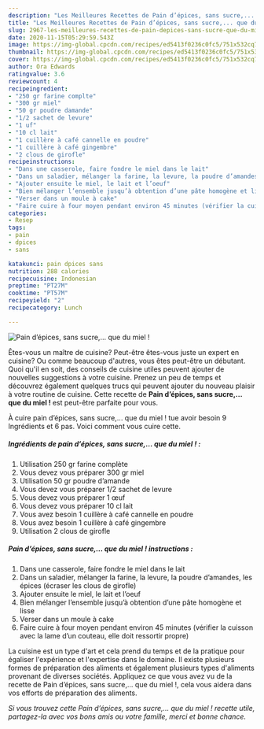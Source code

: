 ```yaml
---
description: "Les Meilleures Recettes de Pain d’épices, sans sucre,... que du miel !"
title: "Les Meilleures Recettes de Pain d’épices, sans sucre,... que du miel !"
slug: 2967-les-meilleures-recettes-de-pain-depices-sans-sucre-que-du-miel
date: 2020-11-15T05:29:59.543Z
image: https://img-global.cpcdn.com/recipes/ed5413f0236c0fc5/751x532cq70/pain-depices-sans-sucre-que-du-miel-photo-principale-de-la-recette.jpg
thumbnail: https://img-global.cpcdn.com/recipes/ed5413f0236c0fc5/751x532cq70/pain-depices-sans-sucre-que-du-miel-photo-principale-de-la-recette.jpg
cover: https://img-global.cpcdn.com/recipes/ed5413f0236c0fc5/751x532cq70/pain-depices-sans-sucre-que-du-miel-photo-principale-de-la-recette.jpg
author: Ora Edwards
ratingvalue: 3.6
reviewcount: 4
recipeingredient:
- "250 gr farine complte"
- "300 gr miel"
- "50 gr poudre damande"
- "1/2 sachet de levure"
- "1 uf"
- "10 cl lait"
- "1 cuillère à café cannelle en poudre"
- "1 cuillère à café gingembre"
- "2 clous de girofle"
recipeinstructions:
- "Dans une casserole, faire fondre le miel dans le lait"
- "Dans un saladier, mélanger la farine, la levure, la poudre d’amandes, les épices (écraser les clous de girofle)"
- "Ajouter ensuite le miel, le lait et l’oeuf"
- "Bien mélanger l’ensemble jusqu’à obtention d’une pâte homogène et lisse"
- "Verser dans un moule à cake"
- "Faire cuire à four moyen pendant environ 45 minutes (vérifier la cuisson avec la lame d’un couteau, elle doit ressortir propre)"
categories:
- Resep
tags:
- pain
- dpices
- sans

katakunci: pain dpices sans 
nutrition: 288 calories
recipecuisine: Indonesian
preptime: "PT27M"
cooktime: "PT57M"
recipeyield: "2"
recipecategory: Lunch

---
```



![Pain d’épices, sans sucre,... que du miel !](https://img-global.cpcdn.com/recipes/ed5413f0236c0fc5/751x532cq70/pain-depices-sans-sucre-que-du-miel-photo-principale-de-la-recette.jpg)

Êtes-vous un maître de cuisine? Peut-être êtes-vous juste un expert en cuisine? Ou comme beaucoup d'autres, vous êtes peut-être un débutant. Quoi qu'il en soit, des conseils de cuisine utiles peuvent ajouter de nouvelles suggestions à votre cuisine. Prenez un peu de temps et découvrez également quelques trucs qui peuvent ajouter du nouveau plaisir à votre routine de cuisine. Cette recette de <strong> Pain d’épices, sans sucre,... que du miel ! </strong> est peut-être parfaite pour vous.

<!--inarticleads1-->

À cuire pain d’épices, sans sucre,... que du miel ! tue avoir besoin 9 Ingrédients et 6 pas. Voici comment vous cuire cette.

##### Ingrédients de pain d’épices, sans sucre,... que du miel ! :

1. Utilisation 250 gr farine complète
1. Vous devez vous préparer 300 gr miel
1. Utilisation 50 gr poudre d’amande
1. Vous devez vous préparer 1/2 sachet de levure
1. Vous devez vous préparer 1 œuf
1. Vous devez vous préparer 10 cl lait
1. Vous avez besoin 1 cuillère à café cannelle en poudre
1. Vous avez besoin 1 cuillère à café gingembre
1. Utilisation 2 clous de girofle




<!--inarticleads2-->

##### Pain d’épices, sans sucre,... que du miel ! instructions :

1. Dans une casserole, faire fondre le miel dans le lait
1. Dans un saladier, mélanger la farine, la levure, la poudre d’amandes, les épices (écraser les clous de girofle)
1. Ajouter ensuite le miel, le lait et l’oeuf
1. Bien mélanger l’ensemble jusqu’à obtention d’une pâte homogène et lisse
1. Verser dans un moule à cake
1. Faire cuire à four moyen pendant environ 45 minutes (vérifier la cuisson avec la lame d’un couteau, elle doit ressortir propre)




<!--inarticleads1-->

<p>
La cuisine est un type d'art et cela prend du temps et de la pratique pour égaliser l'expérience et l'expertise dans le domaine. Il existe plusieurs formes de préparation des aliments et également plusieurs types d'aliments provenant de diverses sociétés. Appliquez ce que vous avez vu de la recette de Pain d’épices, sans sucre,... que du miel !, cela vous aidera dans vos efforts de préparation des aliments.
</p>

<p>
<i>Si vous trouvez cette Pain d’épices, sans sucre,... que du miel ! recette utile, partagez-la avec vos bons amis ou votre famille, merci et bonne chance.</i>
</p>
